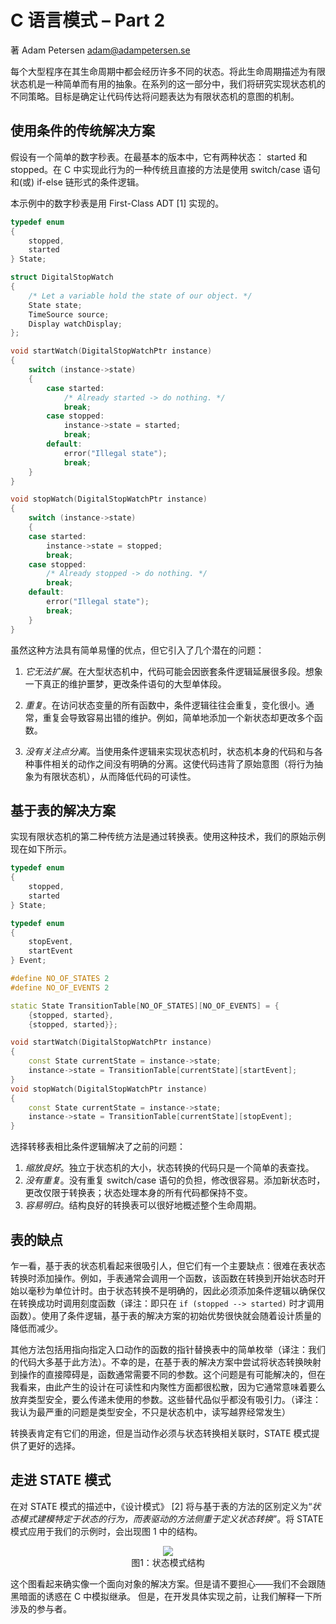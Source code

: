 # C 语言模式 – Part 2

著 Adam Petersen <adam@adampetersen.se>

<!-- Every non-trivial program passes through a number of different states during its lifecycle. Describing this lifecycle as a finite state  machine  is  a  simple  and  useful  abstraction.  In  this  part  of  the  series,  we  will  investigate  different  strategies  for  implementing state machines. The goal is to identify mechanisms that let the code communicate the intent of expressing the problem as a finite state machine. -->
每个大型程序在其生命周期中都会经历许多不同的状态。将此生命周期描述为有限状态机是一种简单而有用的抽象。在系列的这一部分中，我们将研究实现状态机的不同策略。目标是确定让代码传达将问题表达为有限状态机的意图的机制。

<!-- Traditional Solution with Conditionals -->
## __使用条件的传统解决方案__

<!-- Consider a simple, digital stop-watch. In its most basic version, it has two states: started and stopped. A traditional and direct way to implement this behavior in C is with conditional logic in the shape of switch/case statements and/or if-else chains. -->
假设有一个简单的数字秒表。在最基本的版本中，它有两种状态： started 和 stopped。在 C 中实现此行为的一种传统且直接的方法是使用 switch/case 语句和(或) if-else 链形式的条件逻辑。

<!-- The digital stop-watch in this example is implemented as a First-Class ADT [1]. -->
本示例中的数字秒表是用 First-Class ADT [1] 实现的。

```c++
typedef enum
{
    stopped,
    started
} State;

struct DigitalStopWatch
{
    /* Let a variable hold the state of our object. */
    State state;
    TimeSource source;
    Display watchDisplay;
};

void startWatch(DigitalStopWatchPtr instance)
{
    switch (instance->state)
    {
        case started:
            /* Already started -> do nothing. */
            break;
        case stopped:
            instance->state = started;
            break;
        default:
            error("Illegal state");
            break;
    }
}

void stopWatch(DigitalStopWatchPtr instance)
{
    switch (instance->state)
    {
    case started:
        instance->state = stopped;
        break;
    case stopped:
        /* Already stopped -> do nothing. */
        break;
    default:
        error("Illegal state");
        break;
    }
}
```

<!-- While this approach has the advantage of being simple and easy to understand, it introduces several potential problems: -->
虽然这种方法具有简单易懂的优点，但它引入了几个潜在的问题：

<!-- 1.It  doesn't  scale.  In  large  state  machines  the  code  may  stretch  over  page  after  page  of  nested  conditional  logic.  Imagine the true maintenance nightmare of changing large, monolithic segments of conditional statements. -->
1. *它无法扩展*。在大型状态机中，代码可能会因嵌套条件逻辑延展很多段。想象一下真正的维护噩梦，更改条件语句的大型单体段。

    <!-- 2.Duplication. The conditional logic tends to be repeated, with small variations, in all functions that access the state variable. As always, duplication leads to error-prone maintenance. For example, simply adding a new state implies changing several functions. -->
2. *重复*。在访问状态变量的所有函数中，条件逻辑往往会重复，变化很小。通常，重复会导致容易出错的维护。例如，简单地添加一个新状态却更改多个函数。

    <!-- 3.No  separation  of  concerns.  When  using  conditional  logic  for  implementing  state  machines,  there  is  no  clear  separation  between  the  code  of  the  state  machine  itself  and  the  actions  associated  with  the  various  events.  This  makes  the  code  hide  the  original  intent  (abstracting  the  behaviour  as  a  finite  state  machine)  and  thus  making  the  code less readable. -->
3. *没有关注点分离*。当使用条件逻辑来实现状态机时，状态机本身的代码和与各种事件相关的动作之间没有明确的分离。这使代码违背了原始意图（将行为抽象为有限状态机），从而降低代码的可读性。

<!-- A Table-based Solution -->
## __基于表的解决方案__

<!-- The  second  traditional  approach  to  implement  finite  state  machines  is  through  transition  tables.  Using  this  technique,  our  original example now reads as follows.  -->
实现有限状态机的第二种传统方法是通过转换表。使用这种技术，我们的原始示例现在如下所示。

```c++
typedef enum
{
    stopped,
    started
} State;

typedef enum
{
    stopEvent,
    startEvent
} Event;

#define NO_OF_STATES 2
#define NO_OF_EVENTS 2

static State TransitionTable[NO_OF_STATES][NO_OF_EVENTS] = {
    {stopped, started},
    {stopped, started}};

void startWatch(DigitalStopWatchPtr instance)
{
    const State currentState = instance->state;
    instance->state = TransitionTable[currentState][startEvent];
}
void stopWatch(DigitalStopWatchPtr instance)
{
    const State currentState = instance->state;
    instance->state = TransitionTable[currentState][stopEvent];
}
```

<!-- The choice of a transition table over conditional logic solved the previous problems: -->
选择转移表相比条件逻辑解决了之前的问题：

<!-- 1.Scales  well.  Independent  of  the  size  of  the  state  machine,  the  code  for  a  state  transition  is  just  one,  simple  table-lookup.
2.No duplication. Without the burden of repetitive switch/case statements, modification comes easily. When adding a new state, the change is limited to the transition table; all code for the state handling itself goes unchanged.
3.Easy to understand. A well structured transition table serves as a good overview of the complete lifecycle. -->

1. *缩放良好*。独立于状态机的大小，状态转换的代码只是一个简单的表查找。
2. *没有重复*。没有重复 switch/case 语句的负担，修改很容易。添加新状态时，更改仅限于转换表；状态处理本身的所有代码都保持不变。
3. *容易明白*。结构良好的转换表可以很好地概述整个生命周期。

<!-- Shortcomings of Tables -->
## __表的缺点__

<!-- As appealing as table-based state machines may seem at first, they have a major drawback: it is very hard to add actions to the transitions defined in the table. For example, the watch would typically invoke a function that starts to tick millisecondsupon a transition to state started. As the state transition isn't explicit, conditional logic has to be added in order to ensure that the tick-function is invoked solely as the transition succeeds. In combination with conditional logic, the initial benefits of the table-based solution soon decrease together with the quality of the design. -->
乍一看，基于表的状态机看起来很吸引人，但它们有一个主要缺点：很难在表状态转换时添加操作。例如，手表通常会调用一个函数，该函数在转换到开始状态时开始以毫秒为单位计时。由于状态转换不是明确的，因此必须添加条件逻辑以确保仅在转换成功时调用刻度函数（译注：即只在 `if (stopped --> started)` 时才调用函数）。使用了条件逻辑，基于表的解决方案的初始优势很快就会随着设计质量的降低而减少。

<!-- Other  approaches  involve  replacing  the  simple  enumerations  in  the  table  with  pointers  to  functions  specifying  the  entry  actions. Unfortunately, the immediate hurdle of trying to map state transitions to actions in a table based solution is that the functions  typically  need  different  arguments.  This  problem  is  possible  to  solve,  but  the  resulting  design  looses,  in  my  opinion,  both  in  readability  as  well  as  in  cohesion  as  it  typically  implies  either  giving  up  on  type  safety  or  passing  around  unused parameters. None of these alternatives seem attractive.  -->
其他方法包括用指向指定入口动作的函数的指针替换表中的简单枚举（译注：我们的代码大多基于此方法）。不幸的是，在基于表的解决方案中尝试将状态转换映射到操作的直接障碍是，函数通常需要不同的参数。这个问题是有可能解决的，但在我看来，由此产生的设计在可读性和内聚性方面都很松散，因为它通常意味着要么放弃类型安全，要么传递未使用的参数。这些替代品似乎都没有吸引力。（译注：我认为最严重的问题是类型安全，不只是状态机中，读写越界经常发生）

<!-- Transition tables definitely have their use, but when actions have to be associated with state transitions, the STATE pattern provides a better alternative.  -->
转换表肯定有它们的用途，但是当动作必须与状态转换相关联时，STATE 模式提供了更好的选择。

<!-- Enter STATE Pattern -->

## __走进 STATE 模式__

<!-- In  its  description  of  the  STATE  pattern,  Design  Patterns  [2]  defines  the  differences  from  the  table-based  approach  as  "the STATE  pattern  models  state-specific  behavior,  whereas  the  table-driven  approach  focuses  on  defining  state  transitions". When applying the STATE pattern to our example, the structure in Figure 1 emerges. -->
在对 STATE 模式的描述中，《设计模式》 [2] 将与基于表的方法的区别定义为“*状态模式建模特定于状态的行为，而表驱动的方法侧重于定义状态转换*”。将 STATE 模式应用于我们的示例时，会出现图 1 中的结构。

<div align=center><img src="./pic/2-1.png"></div>
<div align=center>图1：状态模式结构</div>

<!-- This diagram definitely looks like an object oriented solution. But please don't worry -- we will not follow the temptation of the  dark  side  and  emulate  inheritance  in  C.  However,  before  developing  a  concrete  implementation,  let's  explain  the  involved participants. -->
这个图看起来确实像一个面向对象的解决方案。但是请不要担心——我们不会跟随黑暗面的诱惑在 C 中模拟继承。 但是，在开发具体实现之前，让我们解释一下所涉及的参与者。

<!-- •DigitalStopWatch: Design Patterns [2] defines this as the context. The context has a reference to one o
